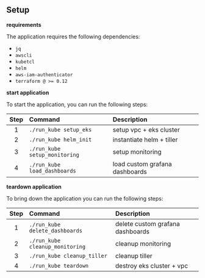 ## Setup

**requirements**

The application requires the following dependencies:

  - `jq`
  - `awscli`
  - `kubetcl`
  - `helm`
  - `aws-iam-authenticator`
  - `terraform @ >= 0.12`

**start application**

To start the application, you can run the following steps:

| Step | Command | Description |
| :---: | :---- | :---- |
| 1 | `./run_kube setup_eks` | setup vpc + eks cluster |
| 2 | `./run_kube helm_init` | instantiate helm + tiller |
| 3 | `./run_kube setup_monitoring` | setup monitoring |
| 4 | `./run_kube load_dashboards` | load custom grafana dashboards |

**teardown application**

To bring down the application you can run the following steps:

| Step | Command | Description |
| :---: | :---- | :---- |
| 1 | `./run_kube delete_dashboards` | delete custom grafana dashboards |
| 2 | `./run_kube cleanup_monitoring` | cleanup monitoring |
| 3 | `./run_kube cleanup_tiller` | cleanup tiller |
| 4 | `./run_kube teardown` | destroy eks cluster + vpc |


